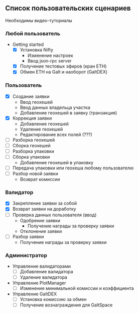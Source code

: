 ## Список пользовательских сценариев
Необходимы видео-туториалы

### Любой пользователь
 - Getting started
   - [x] Установка Nifty
     - Изменение настроек
     - Ввод json-rpc server
   - [x] Получение тестовых эфиров (кран ETH)
   - [x] Обмен ETH на Galt и наоборот (GaltDEX)

### Пользователь
 - [x] Создание заявки
   - Ввод геохешей
   - Ввод данных владельца участка
   - Добавление геохешей в заявку (транзакция)
 - [x] Коррекция заявки
   - Добавление геохешей
   - Удаление геохешей
   - Редактирование всех полей (???)
 - [ ] Разборка геохешей
 - [ ] Сборка геохешей
 - [ ] Разборка упаковки
 - [ ] Сборка упаковки
   - Добавление геохешей в упаковку
 - [ ] Передача упаковки или геохеша любому пользователю
 - [ ] Разбор новой заявки
   - Возврат комиссии

### Валидатор
 - [x] Закрепление заявки за собой
 - [x] Возврат заявки на доработку
 - [ ] Проверка данных пользователя (ввод)
   - Одобрение заявки
     - Получение награды за проверку заявки
   - Отклонение заявки
 - [ ] Разбор заявки
   - Получение награды за проверку заявки

### Администратор
 - Управление валидаторами
   - [ ] Добавление валидатора
   - [ ] Удаление валидатора
 - Управление PlotManager
   - [ ] Изменение минимальной комиссии и коэффициента
 - Управление GaltDEX
   - [ ] Установка комиссию за обмен
   - [ ] Получение вознаграждения для GaltSpace
